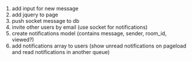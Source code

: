 1. add input for new message
2. add jquery to page
4. push socket message to db
5. invite other users by email (use socket for notifications)
6. create notifications model (contains message, sender, room_id, viewed?)
7. add notifications array to users (show unread notifications on pageload and read notifications in another queue)